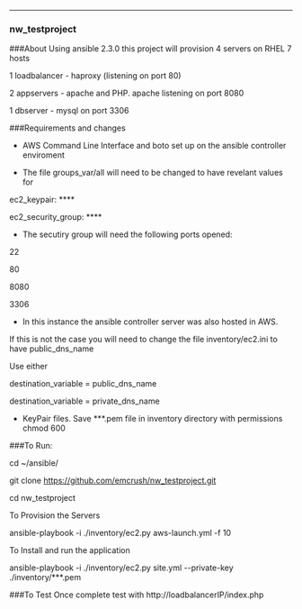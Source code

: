 ----
### nw_testproject

###About
Using ansible 2.3.0 this project will provision 4 servers on RHEL 7 hosts

1 loadbalancer - haproxy (listening on port 80)

2 appservers - apache and PHP. apache listening on port 8080 

1 dbserver - mysql on port 3306


###Requirements and changes

- AWS Command Line Interface and boto set up on the ansible controller enviroment

- The file groups_var/all will need to be changed to have revelant values for

ec2_keypair: ****

ec2_security_group: ****

- The secutiry group will need the following ports opened:

22

80

8080

3306

- In this instance the ansible controller server was also hosted in AWS. 

If this is not the case you will need to change the file inventory/ec2.ini to have public_dns_name

Use either

destination_variable = public_dns_name

destination_variable = private_dns_name


- KeyPair files.  Save ***.pem file in inventory directory with permissions chmod 600





###To Run:

cd ~/ansible/

git clone https://github.com/emcrush/nw_testproject.git

cd nw_testproject

To Provision the Servers

ansible-playbook -i ./inventory/ec2.py aws-launch.yml -f 10

To Install and run the application 

ansible-playbook -i ./inventory/ec2.py  site.yml --private-key ./inventory/***.pem



###To Test
Once complete test with http://loadbalancerIP/index.php